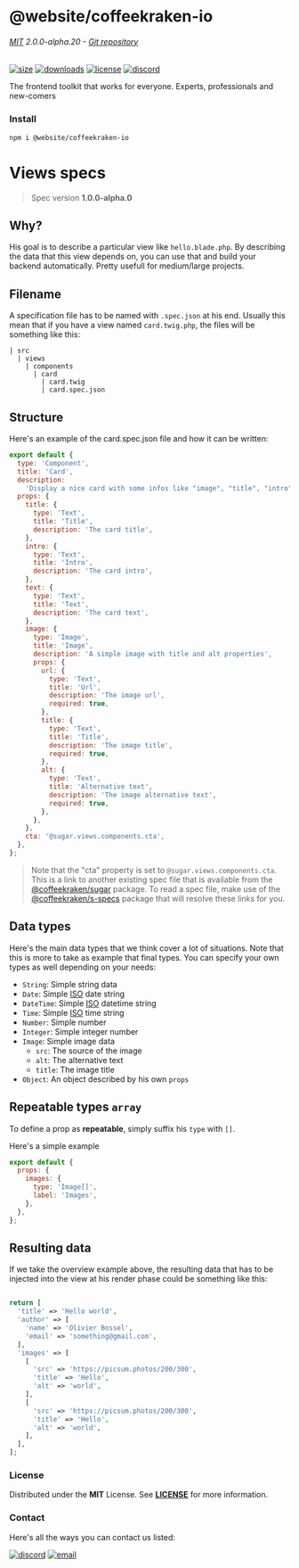 <!-- This file has been generated using
     the "@coffeekraken/s-markdown-builder" package.
     !!! Do not edit it directly... -->


<!-- header -->
# @website/coffeekraken-io

###### [MIT](./license) 2.0.0-alpha.20 - [Git repository]()

<!-- shields -->
[![size](https://shields.io/bundlephobia/min/@website/coffeekraken-io?style=for-the-badge)](https://www.npmjs.com/package/@website/coffeekraken-io)
[![downloads](https://shields.io/npm/dm/@website/coffeekraken-io?style=for-the-badge)](https://www.npmjs.com/package/@website/coffeekraken-io)
[![license](https://shields.io/npm/l/@website/coffeekraken-io?style=for-the-badge)](./LICENSE)
[![discord](https://img.shields.io/discord/940362961682333767?color=5100FF&amp;label=Join%20us%20on%20Discord&amp;style=for-the-badge)](https://discord.gg/HzycksDJ)

<!-- description -->
The frontend toolkit that works for everyone. Experts, professionals and new-comers

<!-- install -->
### Install

```shell
npm i @website/coffeekraken-io

```

<!-- body -->

<!--
/**
* @name            Viewspec
* @namespace       doc.specFiles
* @type            Markdown
* @platform        md
* @status          stable
* @menu            Documentation / Spec files           /doc/specfiles/viewspec
*
* @since           2.0.0
* @author    Olivier Bossel <olivier.bossel@gmail.com> (https://coffeekraken.io)
*/
-->

# Views specs

> Spec version **1.0.0-alpha.0**

## Why?

His goal is to describe a particular view like `hello.blade.php`.
By describing the data that this view depends on, you can use that and build your backend automatically. Pretty usefull for medium/large projects.

## Filename

A specification file has to be named with `.spec.json` at his end. Usually this mean that if you have a view named `card.twig.php`, the files will be something like this:

```
| src
  | views
    | components
      | card
        | card.twig
        | card.spec.json
```

## Structure

Here's an example of the card.spec.json file and how it can be written:

```js
export default {
  type: 'Component',
  title: 'Card',
  description:
    'Display a nice card with some infos like "image", "title", "intro", "description" and "cta"',
  props: {
    title: {
      type: 'Text',
      title: 'Title',
      description: 'The card title',
    },
    intro: {
      type: 'Text',
      title: 'Intro',
      description: 'The card intro',
    },
    text: {
      type: 'Text',
      title: 'Text',
      description: 'The card text',
    },
    image: {
      type: 'Image',
      title: 'Image',
      description: 'A simple image with title and alt properties',
      props: {
        url: {
          type: 'Text',
          title: 'Url',
          description: 'The image url',
          required: true,
        },
        title: {
          type: 'Text',
          title: 'Title',
          description: 'The image title',
          required: true,
        },
        alt: {
          type: 'Text',
          title: 'Alternative text',
          description: 'The image alternative text',
          required: true,
        },
      },
    },
    cta: '@sugar.views.components.cta',
  },
};

```

> Note that the "cta" property is set to `@sugar.views.components.cta`. This is a link to another existing spec file that is available from the [@coffeekraken/sugar](/package/@coffeekraken/sugar/doc/readme) package. To read a spec file, make use of the [@coffeekraken/s-specs](/package/@coffeekraken/s-specs/doc/readme) package that will resolve these links for you.

## Data types

Here's the main data types that we think cover a lot of situations. Note that this is more to take as example that final types. You can specify your own types as well depending on your needs:

- `String`: Simple string data
- `Date`: Simple [ISO](https://en.wikipedia.org/wiki/ISO_8601) date string
- `DateTime`: Simple [ISO](https://en.wikipedia.org/wiki/ISO_8601) datetime string
- `Time`: Simple [ISO](https://en.wikipedia.org/wiki/ISO_8601) time string
- `Number`: Simple number
- `Integer`: Simple integer number
- `Image`: Simple image data
  - `src`: The source of the image
  - `alt`: The alternative text
  - `title`: The image title
- `Object`: An object described by his own `props`

## Repeatable types `array`

To define a prop as **repeatable**, simply suffix his `type` with `[]`.

Here's a simple example

```js
export default {
  props: {
    images: {
      type: 'Image[]',
      label: 'Images',
    },
  },
};

```

## Resulting data

If we take the overview example above, the resulting data that has to be injected into the view at his render phase could be something like this:

```php

return [
  'title' => 'Hello world',
  'author' => [
    'name' => 'Olivier Bossel',
    'email' => 'something@gmail.com',
  ],
  'images' => [
    [
      'src' => 'https://picsum.photos/200/300',
      'title' => 'Hello',
      'alt' => 'world',
    ],
    [
      'src' => 'https://picsum.photos/200/300',
      'title' => 'Hello',
      'alt' => 'world',
    ],
  ],
];

```


<!-- license -->
### License

Distributed under the **MIT** License. See **[LICENSE](./license)** for more information.

<!-- contact -->
### Contact

Here's all the ways you can contact us listed:

[![discord](https://img.shields.io/badge/Join%20us%20on%20discord-Join-blueviolet?style=[config.shieldsio.style]&amp;logo=discord)](https://discord.gg/HzycksDJ)
[![email](https://img.shields.io/badge/Email%20us-Go-green?style=[config.shieldsio.style]&amp;logo=Mail.Ru)](mailto:olivier.bossel@gmail.com)

